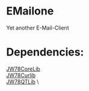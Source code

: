 # EMailone
Yet another E-Mail-Client

# Dependencies:
[JW78CoreLib](https://github.com/jw23578/JW78CoreLib) \
[JW78Curlib](https://github.com/jw23578/JW78CurlLib) \
[JW78QTLib](https://github.com/jw23578/JW78QTLib) \
